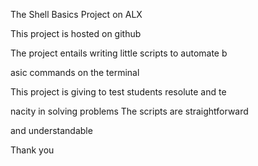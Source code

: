 The Shell Basics Project on ALX

This project is hosted on github

The project entails writing little scripts to automate b

asic commands on the terminal

This project is giving to test students resolute and te

nacity in solving problems The scripts are straightforward

and understandable

Thank you 
